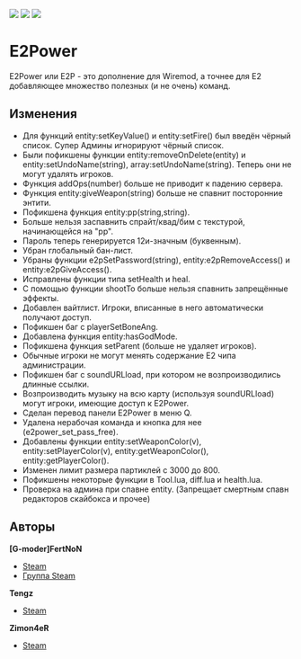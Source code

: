 [![](https://img.shields.io/github/issues-raw/zimon4er/e2power.svg)]()
[![](https://img.shields.io/github/release/zimon4er/e2power.svg)]()
[![](https://img.shields.io/github/license/zimon4er/e2power.svg)]()

# E2Power
E2Power или E2P - это дополнение для Wiremod, а точнее для E2 добавляющее множество полезных (и не очень) команд.

## Изменения

+ Для функций entity:setKeyValue() и entity:setFire() был введён чёрный список. Супер Админы игнорируют чёрный список.
+ Были пофикшены функции entity:removeOnDelete(entity) и entity:setUndoName(string), array:setUndoName(string). Теперь они не могут удалять игроков.
+ Функция addOps(number) больше не приводит к падению сервера.
+ Функция entity:giveWeapon(string) больше не спавнит посторонние энтити.
+ Пофикшена функция entity:pp(string,string).
+ Больше нельзя заспавнить спрайт/квад/бим с текстурой, начинающейся на "pp".
+ Пароль теперь генерируется 12и-значным (буквенным).
+ Убран глобальный бан-лист.
+ Убраны функции e2pSetPassword(string), entity:e2pRemoveAccess() и entity:e2pGiveAccess().
+ Исправлены функции типа setHealth и heal.
+ С помощью функции shootTo больше нельзя спавнить запрещённые эффекты.
+ Добавлен вайтлист. Игроки, вписанные в него автоматически получают доступ.
+ Пофикшен баг с playerSetBoneAng.
+ Добавлена функция entity:hasGodMode.
+ Пофикшена функция setParent (больше не удаляет игроков).
+ Обычные игроки не могут менять содержание E2 чипa администрации.
+ Пофикшен баг с soundURLload, при котором не возпроизводились длинные ссылки.
+ Возпроизводить музыку на всю карту (используя soundURLload) могут игроки, имеющие доступ к E2Power.
+ Сделан перевод панели E2Power в меню Q.
+ Удалена нерабочая команда и кнопка для нее (e2power_set_pass_free).
+ Добавлены функции entity:setWeaponColor(v), entity:setPlayerColor(v), entity:getWeaponColor(), entity:getPlayerColor().
+ Изменен лимит размера партиклей с 3000 до 800.
+ Пофикшены некоторые функции в Tool.lua, diff.lua и health.lua.
+ Проверка на админа при спавне entity. (Запрещает смертным спавн редакторов скайбокса и прочее)

## Авторы

**[G-moder]FertNoN**

+ [Steam](https://steamcommunity.com/id/FertNoN)
+ [Группа Steam](https://steamcommunity.com/groups/E2Power)

**Tengz**

+ [Steam](http://steamcommunity.com/id/Tengz/)

**Zimon4eR**
+ [Steam](http://steamcommunity.com/id/Zimon4eR/)
